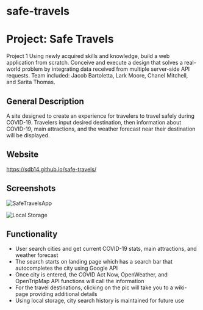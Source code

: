 # safe-travels
# Project: Safe Travels

Project 1
Using newly acquired skills and knowledge, build a web application from scratch. Conceive and execute a design that solves a real-world problem by integrating data received from multiple server-side API requests. Team included: Jacob Bartoletta, Lark Moore, Chanel Mitchell, and Sarita Thomas.
 

## General Description
A site designed to create an experience for travelers to travel safely during COVID-19. Travelers input desired destination, then information about COVID-19, main attractions, and the weather forecast near their destination will be displayed.

## Website
https://sdb14.github.io/safe-travels/

## Screenshots
![SafeTravelsApp](https://github.com/Jakeology/safe-travels/blob/user/sarita/assets/pics/Screenshot1.PNG)


![Local Storage](https://github.com/Jakeology/safe-travels/blob/user/sarita/assets/pics/Screenshot2.PNG)




## Functionality
* User search cities and get current COVID-19 stats, main attractions, and weather forecast
* The search starts on landing page which has a search bar that autocompletes the city using Google API
* Once city is entered, the COVID Act Now, OpenWeather, and OpenTripMap API functions will call the information
* For the travel destinations, clicking on the pic will take you to a wiki-page providing additional details
* Using local storage, city search history is maintained for future use
